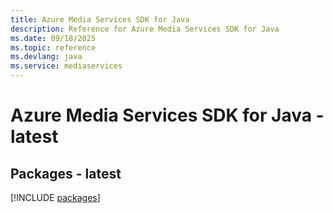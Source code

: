 ```yaml
---
title: Azure Media Services SDK for Java
description: Reference for Azure Media Services SDK for Java
ms.date: 09/18/2025
ms.topic: reference
ms.devlang: java
ms.service: mediaservices
---
```

# Azure Media Services SDK for Java - latest
## Packages - latest
[!INCLUDE [packages](media-services-index.md)]